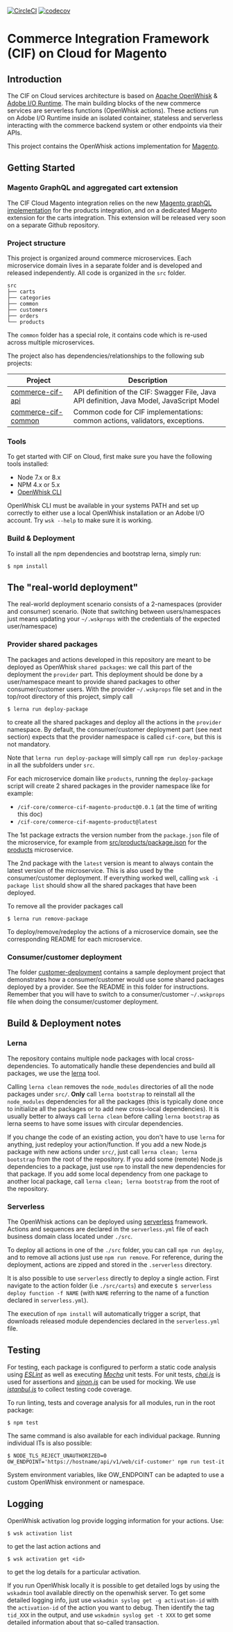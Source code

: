 [![CircleCI](https://circleci.com/gh/adobe/commerce-cif-magento.svg?style=svg)](https://circleci.com/gh/adobe/commerce-cif-magento)
[![codecov](https://codecov.io/gh/adobe/commerce-cif-magento/branch/master/graph/badge.svg)](https://codecov.io/gh/adobe/commerce-cif-magento)

# Commerce Integration Framework (CIF) on Cloud for Magento

## Introduction

The CIF on Cloud services architecture is based on [Apache OpenWhisk](https://openwhisk.apache.org) & [Adobe I/O Runtime](https://www.adobe.io/apis/cloudplatform/runtime.html). The main building blocks of the new commerce services are serverless functions (OpenWhisk actions). These actions run on Adobe I/O Runtime inside an isolated container, stateless and serverless interacting with the commerce backend system or other endpoints via their APIs. 

This project contains the OpenWhisk actions implementation for [Magento](https://www.magento.com/).

## Getting Started

### Magento GraphQL and aggregated cart extension

The CIF Cloud Magento integration relies on the new [Magento graphQL implementation](https://github.com/magento/graphql-ce) for the products integration, and on a dedicated Magento extension for the carts integration. This extension will be released very soon on a separate Github repository.

### Project structure

This project is organized around commerce microservices. Each microservice domain lives in a separate folder and is developed and released independently. All code is organized in the `src` folder.

```
src
├── carts
├── categories
├── common
├── customers
├── orders
└── products
```

The `common` folder has a special role, it contains code which is re-used across multiple microservices.

The project also has dependencies/relationships to the following sub projects:

|  Project | Description |
| ------------- | ------------- |
| [commerce-cif-api](https://github.com/adobe/commerce-cif-api) | API definition of the CIF: Swagger File, Java API definition, Java Model, JavaScript Model  |
| [commerce-cif-common](https://github.com/adobe/commerce-cif-common) | Common code for CIF implementations: common actions, validators, exceptions. |

### Tools

To get started with CIF on Cloud, first make sure you have the following tools installed:
* Node 7.x or 8.x
* NPM 4.x or 5.x
* [OpenWhisk CLI](https://github.com/apache/incubator-openwhisk-cli/releases)

OpenWhisk CLI must be available in your systems PATH and set up correctly to either use a local OpenWhisk installation or an Adobe I/O account. Try `wsk --help` to make sure it is working.

### Build & Deployment

To install all the npm dependencies and bootstrap lerna, simply run:
```
$ npm install
```

## The "real-world deployment"

The real-world deployment scenario consists of a 2-namespaces (provider and consumer) scenario. 
(Note that switching between users/namespaces just means updating your `~/.wskprops` with the credentials of the expected user/namespace)

### Provider shared packages
The packages and actions developed in this repository are meant to be deployed as OpenWhisk `shared packages`: we call this part of the deployment the `provider` part. This deployment should be done by a user/namespace meant to provide shared packages to other consumer/customer users. With the provider `~/.wskprops` file set and in the top/root directory of this project, simply call

```
$ lerna run deploy-package
```

to create all the shared packages and deploy all the actions in the `provider` namespace. By default, the consumer/customer deployment part (see next section) expects that the provider namespace is called `cif-core`, but this is not mandatory.

Note that `lerna run deploy-package` will simply call `npm run deploy-package` in all the subfolders under `src`.

For each microservice domain like `products`, running the `deploy-package` script will create 2 shared packages in the provider namespace like for example:
* `/cif-core/commerce-cif-magento-product@0.0.1` (at the time of writing this doc)
* `/cif-core/commerce-cif-magento-product@latest`

The 1st package extracts the version number from the `package.json` file of the microservice, for example from [src/products/package.json](src/products/package.json) for the [products](src/products) microservice.

The 2nd package with the `latest` version is meant to always contain the latest version of the microservice. This is also used by the consumer/customer deployment. If everything worked well, calling `wsk -i package list` should show all the shared packages that have been deployed.

To remove all the provider packages call
```
$ lerna run remove-package
```
To deploy/remove/redeploy the actions of a microservice domain, see the corresponding README for each microservice.

### Consumer/customer deployment
The folder [customer-deployment](customer-deployment) contains a sample deployment project that demonstrates how a consumer/customer would use some shared packages deployed by a provider. See the README in this folder for instructions. Remember that you will have to switch to a consumer/customer `~/.wskprops` file when doing the consumer/customer deployment.

## Build & Deployment notes

### Lerna
The repository contains multiple node packages with local cross-dependencies. To automatically handle these dependencies and build all packages, we use the [lerna](https://github.com/lerna/lerna) tool.

Calling `lerna clean` removes the `node_modules` directories of all the node packages under `src/`. **Only** call `lerna bootstrap` to reinstall all the `node_modules` dependencies for all the packages (this is typically done once to initialize all the packages or to add new cross-local dependencies). It is usually better to always call `lerna clean` before calling `lerna bootstrap` as lerna seems to have some issues with circular dependencies.

If you change the code of an existing action, you don't have to use `lerna` for anything, just redeploy your action/function. If you add a new Node.js package with new actions under `src/`, just call `lerna clean; lerna bootstrap` from the root of the repository. If you add some (remote) Node.js dependencies to a package, just use `npm` to install the new dependencies for that package. If you add some local dependency from one package to another local package, call `lerna clean; lerna bootstrap` from the root of the repository.

### Serverless
The OpenWhisk actions can be deployed using [serverless](https://serverless.com/framework/docs/providers/openwhisk/) framework.
Actions and sequences are declared in the `serverless.yml` file of each business domain class located under `./src`. 

To deploy all actions in one of the `./src` folder, you can call `npm run deploy`, and to remove all actions just use `npm run remove`. 
For reference, during the deployment, actions are zipped and stored in the `.serverless` directory.

It is also possible to use `serverless` directly to deploy a single action. First navigate to the action folder (i.e `./src/carts`) and execute `$ serverless deploy function -f NAME` (with `NAME` referring to the name of a function declared in `serverless.yml`). 

The execution of `npm install` will automatically trigger a script, that downloads released module dependencies declared in the
`serverless.yml` file.

## Testing
For testing, each package is configured to perform a static code analysis using *[ESLint](http://eslint.org/)* as well as executing
*[Mocha](https://mochajs.org/)* unit tests. For unit tests, *[chai.js](http://chaijs.com/)* is used for assertions and
*[sinon.js](http://sinonjs.org/)* can be used for mocking. We use *[istanbul.js](https://github.com/istanbuljs/nyc)* to collect testing code coverage.

To run linting, tests and coverage analysis for all modules, run in the root package:
```
$ npm test

```
The same command is also available for each individual package. Running individual ITs is also possible:

```
$ NODE_TLS_REJECT_UNAUTHORIZED=0 OW_ENDPOINT='https://hostname/api/v1/web/cif-customer' npm run test-it
```
System environment variables, like OW_ENDPOINT can be adapted to use a custom OpenWhisk environment or namespace.

## Logging

OpenWhisk activation log provide logging information for your actions. Use:
```
$ wsk activation list
```
to get the last action actions and 
```
$ wsk activation get <id>
```
to get the log details for a particular activation.

If you run OpenWhisk locally it is possible to get detailed logs by using the `wskadmin` tool available directly on the openwhisk server.
To get some detailed logging info, just use `wskadmin syslog get -g activation-id` with the `activation-id` of the action you want to debug. Then identify the tag `tid_XXX` in the output, and use `wskadmin syslog get -t XXX` to get some detailed information about that so-called transaction.